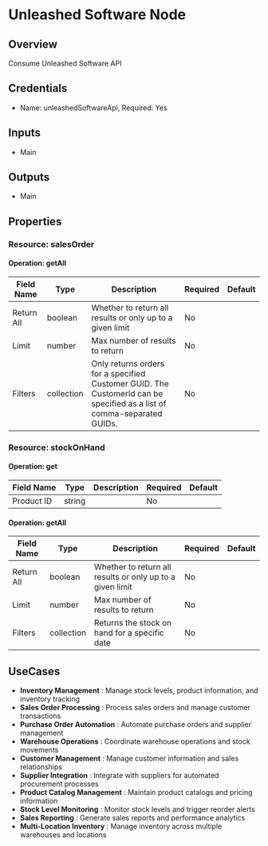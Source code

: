 # Unleashed Software Node

## Overview

Consume Unleashed Software API

## Credentials

- Name: unleashedSoftwareApi, Required: Yes

## Inputs

- Main

## Outputs

- Main

## Properties

### Resource: salesOrder

#### Operation: getAll

| Field Name | Type | Description | Required | Default |
|---|---|---|---|---|
| Return All | boolean | Whether to return all results or only up to a given limit | No |  |
| Limit | number | Max number of results to return | No |  |
| Filters | collection | Only returns orders for a specified Customer GUID. The CustomerId can be specified as a list of comma-separated GUIDs. | No |  |

### Resource: stockOnHand

#### Operation: get

| Field Name | Type | Description | Required | Default |
|---|---|---|---|---|
| Product ID | string |  | No |  |

#### Operation: getAll

| Field Name | Type | Description | Required | Default |
|---|---|---|---|---|
| Return All | boolean | Whether to return all results or only up to a given limit | No |  |
| Limit | number | Max number of results to return | No |  |
| Filters | collection | Returns the stock on hand for a specific date | No |  |

## UseCases

- **Inventory Management** : Manage stock levels, product information, and inventory tracking
- **Sales Order Processing** : Process sales orders and manage customer transactions
- **Purchase Order Automation** : Automate purchase orders and supplier management
- **Warehouse Operations** : Coordinate warehouse operations and stock movements
- **Customer Management** : Manage customer information and sales relationships
- **Supplier Integration** : Integrate with suppliers for automated procurement processes
- **Product Catalog Management** : Maintain product catalogs and pricing information
- **Stock Level Monitoring** : Monitor stock levels and trigger reorder alerts
- **Sales Reporting** : Generate sales reports and performance analytics
- **Multi-Location Inventory** : Manage inventory across multiple warehouses and locations

